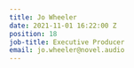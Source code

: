 ```yaml
---
title: Jo Wheeler
date: 2021-11-01 16:22:00 Z
position: 18
job-title: Executive Producer
email: jo.wheeler@novel.audio
---
```


